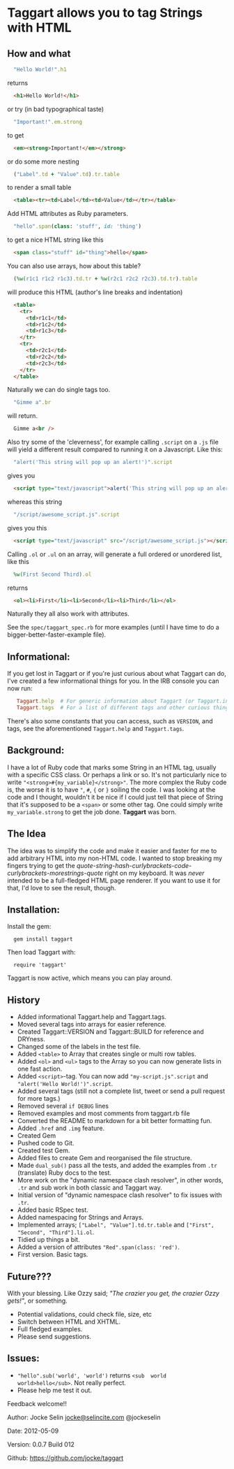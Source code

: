 Taggart allows you to tag Strings with HTML
===========================================
How and what
------------
```ruby
  "Hello World!".h1
```

returns

```html
  <h1>Hello World!</h1>
```

or try (in bad typographical taste) 

```ruby
  "Important!".em.strong
```

to get 

```html
  <em><strong>Important!</em></strong>
```

or do some more nesting 

```ruby
  ("Label".td + "Value".td).tr.table
```

to render a small table

```html
  <table><tr><td>Label</td><td>Value</td></tr></table>
```

Add HTML attributes as Ruby parameters.

```ruby
  "hello".span(class: 'stuff', id: 'thing')
```

to get a nice HTML string like this

```html
  <span class="stuff" id="thing">hello</span>
```

You can also use arrays, how about this table?

```ruby
  (%w(r1c1 r1c2 r1c3).td.tr + %w(r2c1 r2c2 r2c3).td.tr).table
```

will produce this HTML (author's line breaks and indentation)

```html
  <table>
    <tr>
      <td>r1c1</td>
      <td>r1c2</td>
      <td>r1c3</td>
    </tr>
    <tr>
      <td>r2c1</td>
      <td>r2c2</td>
      <td>r2c3</td>
    </tr>
  </table>
```

Naturally we can do single tags too.

```ruby
  "Gimme a".br
```

will return.

```html
  Gimme a<br />
```

Also try some of the 'cleverness', for example calling `.script` on a `.js` file will yield a different result compared to running it on a Javascript. 
Like this:

```ruby
  "alert('This string will pop up an alert!')".script
```

gives you

```html
  <script type="text/javascript">alert('This string will pop up an alert!')</script>
```

whereas this string

```ruby
  "/script/awesome_script.js".script
```

gives you this

```html
  <script type="text/javascript" src="/script/awesome_script.js"></script>
```

Calling `.ol` or `.ul` on an array, will generate a full ordered or unordered list, like this

```ruby
  %w(First Second Third).ol
```

returns

```html
  <ol><li>First</li><li>Second</li><li>Third</li></ol>
```


Naturally they all also work with attributes.

See the `spec/taggart_spec.rb` for more examples (until I have time to do a bigger-better-faster-example file).


Informational:
--------------
If you get lost in Taggart or if you're just curious about what Taggart
can do, I've created a few informational things for you. In the IRB
console you can now run:

```ruby
   Taggart.help  # For generic information about Taggart (or Taggart.info)
   Taggart.tags  # For a list of different tags and other curious things.
```

There's also some constants that you can access, such as `VERSION`, and
tags, see the aforementioned `Taggart.help` and `Taggart.tags`.

Background:
-----------
I have a lot of Ruby code that marks some String in an HTML tag, usually with a 
specific CSS class. Or perhaps a link or so.
It's not particularly nice to write `"<strong>#{my_variable}</strong>"`. The more 
complex the Ruby code is, the worse it is to have `"`, `#`, `{` or `}` soiling the code.
I was looking at the code and I thought, wouldn't it be nice if I could just tell that piece
of String that it's supposed to be a `<span>` or some other tag. One could simply 
write `my_variable.strong` to get the job done. **Taggart** was born.

The Idea
--------
The idea was to simplify the code and make it easier and faster for me to add arbitrary HTML into my
non-HTML code. I wanted to stop breaking my fingers trying to get the _quote-string-hash-curlybrackets-code-curlybrackets-morestrings-quote_
right on my keyboard.
It was _never_ intended to be a full-fledged HTML page renderer. If you want to use it for that, I'd love to see the result, though.


Installation:
-------------
Install the gem:

```
  gem install taggart
```
  
Then load Taggart with:

```
  require 'taggart'
```

Taggart is now active, which means you can play around.


History
-------

- Added informational Taggart.help and Taggart.tags.
- Moved several tags into arrays for easier reference.
- Created Taggart::VERSION and Taggart::BUILD for reference and DRYness.
- Changed some of the labels in the test file.
- Added `<table>` to Array that creates single or multi row tables.
- Added `<ol>` and `<ul>` tags to the Array so you can now generate lists in one fast action.
- Added `<script>`-tag. You can now add `"my-script.js".script` and `"alert('Hello World!')".script`.
- Added several tags (still not a complete list, tweet or send a pull request for more tags.)
- Removed several `if DEBUG` lines
- Removed examples and most comments from taggart.rb file
- Converted the README to markdown for a bit better formatting fun.
- Added `.href` and `.img` feature.
- Created Gem
- Pushed code to Git.
- Created test Gem.
- Added files to create Gem and reorganised the file structure.
- Made `dual_sub()` pass all the tests, and added the examples from `.tr` (translate) Ruby docs to the test.
- More work on the "dynamic namespace clash resolver", in other words, `.tr` and sub work in both classic and Taggart way.
- Initial version of "dynamic namespace clash resolver" to fix issues with `.tr`.
- Added basic RSpec test.
- Added namespacing for Strings and Arrays.
- Implemented arrays; `["Label", "Value"].td.tr.table` and `["First", "Second", "Third"].li.ol`.
- Tidied up things a bit.
- Added a version of attributes `"Red".span(class: 'red')`.
- First version. Basic tags.


Future???
---------
With your blessing. Like Ozzy said; _"The crazier you get, the crazier Ozzy gets!"_, or something.

* Potential validations, could check file, size, etc
* Switch between HTML and XHTML.
* Full fledged examples.
* Please send suggestions.


Issues:
-------
- `"hello".sub('world', 'world')` returns `<sub  world  world>hello</sub>`. Not really perfect.
- Please help me test it out.


Feedback welcome!!

Author: Jocke Selin <jocke@selincite.com> @jockeselin

Date: 2012-05-09

Version: 0.0.7 Build 012

Github: <https://github.com/jocke/taggart>
